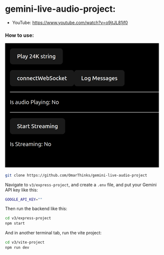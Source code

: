 # gemini-live-audio-project:

- YouTube: https://www.youtube.com/watch?v=o9jtJL81jf0

### How to use:

<img src="./media/Screenshot.png" />

```bash
git clone https://github.com/OmarThinks/gemini-live-audio-project
```

Navigate to `v3/express-project`, and create a `.env` file, and put your Gemini API key like this:

```bash
GOOGLE_API_KEY=""
```

Then run the backend like this:

```bash
cd v3/express-project
npm start
```

And in another terminal tab, run the vite project:

```bash
cd v3/vite-project
npm run dev
```
